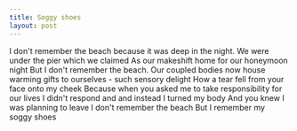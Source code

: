 ```yaml
---
title: Soggy shoes
layout: post
---
```


I don't remember the beach
because it was deep in the night.
We were under the pier which we claimed
As our makeshift home for our honeymoon night
But I don't remember the beach.
Our coupled bodies now house warming gifts to ourselves - such sensory delight
How a tear fell from your face onto my cheek
Because when you asked me to take responsibility for our lives
I didn't respond and and instead I turned my body
And you knew I was planning to leave
I don't remember the beach
But I remember my soggy shoes